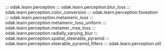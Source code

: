 ::: odak.learn.perception
::: odak.learn.perception.blur_loss
::: odak.learn.perception.color_conversion
::: odak.learn.perception.foveation
::: odak.learn.perception.metameric_loss
::: odak.learn.perception.metameric_loss_uniform
::: odak.learn.perception.metamer_mse_loss
::: odak.learn.perception.radially_varying_blur
::: odak.learn.perception.spatial_steerable_pyramid
::: odak.learn.perception.steerable_pyramid_filters
::: odak.learn.perception.util
